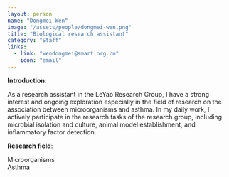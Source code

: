 ```yaml
---
layout: person
name: "Dongmei Wen"
image: "/assets/people/dongmei-wen.png"
title: "Biological research assistant"
category: "Staff"
links:
  - link: "wendongmei@smart.org.cn"
    icon: "email"
---
```



**Introduction**:  

As a research assistant in the LeYao Research Group, I have a strong interest and ongoing exploration especially in the field of research on the association between microorganisms and asthma. In my daily work, I actively participate in the research tasks of the research group, including microbial isolation and culture, animal model establishment, and inflammatory factor detection. 

**Research field**:  

Microorganisms  
Asthma  